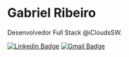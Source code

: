 # Gabriel Ribeiro
Desenvolvedor Full Stack @iCloudsSW.

[![Linkedin Badge](https://img.shields.io/badge/-Gabriel%20Ribeiro-2777b5?style=flat-square&logo=Linkedin&logoColor=white&link=https://www.linkedin.com/in/ribeirogabx/)](https://www.linkedin.com/in/ribeirogabx/) 
[![Gmail Badge](https://img.shields.io/badge/-ribeirogabx@gmail.com-ac3d32?style=flat-square&logo=Gmail&logoColor=white&link=mailto:diego.schell.f@gmail.com)](mailto:ribeirogabx@gmail.com)
